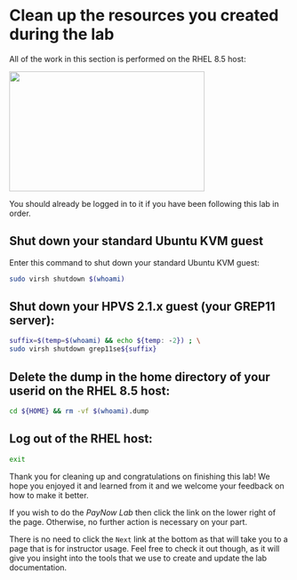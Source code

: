 # Clean up the resources you created during the lab

All of the work in this section is performed on the RHEL 8.5 host:

<img src="../../../images/RHELHost.png" width="351" height="216" />

 You should already be logged in to it if you have been following this lab in order.

## Shut down your standard Ubuntu KVM guest

Enter this command to shut down your standard Ubuntu KVM guest:

``` bash
sudo virsh shutdown $(whoami)
```

## Shut down your HPVS 2.1.x guest (your GREP11 server):

``` bash
suffix=$(temp=$(whoami) && echo ${temp: -2}) ; \
sudo virsh shutdown grep11se${suffix} 
```

## Delete the dump in the home directory of your userid on the RHEL 8.5 host:

``` bash 
cd ${HOME} && rm -vf $(whoami).dump
```

## Log out of the RHEL host:

``` bash
exit
```

Thank you for cleaning up and congratulations on finishing this lab!  We hope you enjoyed it and learned from it and we welcome your feedback on how to make it better.

If you wish to do the *PayNow Lab* then click the link on the lower right of the page. Otherwise, no further action is necessary on your part.

There is no need to click the `Next` link at the bottom as that will take you to a page that is for instructor usage.  Feel free to check it out though, as it will give you insight into the tools that we use to create and update the lab documentation. 

